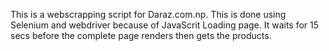 This is a webscrapping script for Daraz.com.np. This is done using Selenium and webdriver because of JavaScrit Loading page. It waits for 15 secs before the complete page renders then gets the products.
